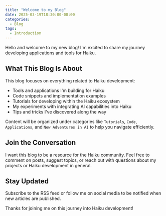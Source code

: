 ```yaml
---
title: "Welcome to my Blog"
date: 2025-03-19T18:30:00-00:00
categories:
  - Blog
tags:
  - Introduction
---
```


Hello and welcome to my new blog! I'm excited to share my journey developing applications and tools for Haiku.

## What This Blog Is About

This blog focuses on everything related to Haiku development:

- Tools and applications I'm building for Haiku
- Code snippets and implementation examples
- Tutorials for developing within the Haiku ecosystem
- My experiments with integrating AI capabilities into Haiku
- Tips and tricks I've discovered along the way

Content will be organized under categories like `Tutorials`, `Code`, `Applications`, and `New Adventures in AI` to help you navigate efficiently.

## Join the Conversation

I want this blog to be a resource for the Haiku community. Feel free to comment on posts, suggest topics, or reach out with questions about my projects or Haiku development in general.

## Stay Updated

Subscribe to the RSS feed or follow me on social media to be notified when new articles are published.

Thanks for joining me on this journey into Haiku development!
